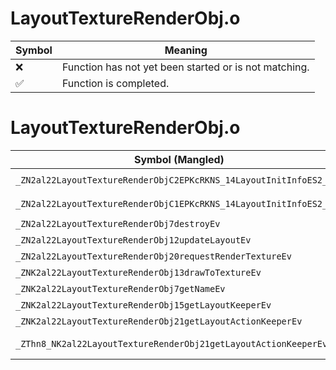 # LayoutTextureRenderObj.o
| Symbol | Meaning 
| ------------- | ------------- 
| :x: | Function has not yet been started or is not matching. 
| :white_check_mark: | Function is completed. 


# LayoutTextureRenderObj.o
| Symbol (Mangled) | Symbol (Demangled) | Decompiled? |
| ------------- |  ------------- | ------------- |
| `_ZN2al22LayoutTextureRenderObjC2EPKcRKNS_14LayoutInitInfoES2_S2_` | `al::LayoutTextureRenderObj::LayoutTextureRenderObj(char const*,al::LayoutInitInfo const&,char const*,char const*)` | :white_check_mark: |
| `_ZN2al22LayoutTextureRenderObjC1EPKcRKNS_14LayoutInitInfoES2_S2_` | `al::LayoutTextureRenderObj::LayoutTextureRenderObj(char const*,al::LayoutInitInfo const&,char const*,char const*)` | :white_check_mark: |
| `_ZN2al22LayoutTextureRenderObj7destroyEv` | `al::LayoutTextureRenderObj::destroy(void)` | :white_check_mark: |
| `_ZN2al22LayoutTextureRenderObj12updateLayoutEv` | `al::LayoutTextureRenderObj::updateLayout(void)` | :white_check_mark: |
| `_ZN2al22LayoutTextureRenderObj20requestRenderTextureEv` | `al::LayoutTextureRenderObj::requestRenderTexture(void)` | :white_check_mark: |
| `_ZNK2al22LayoutTextureRenderObj13drawToTextureEv` | `al::LayoutTextureRenderObj::drawToTexture(void)const` | :white_check_mark: |
| `_ZNK2al22LayoutTextureRenderObj7getNameEv` | `al::LayoutTextureRenderObj::getName(void)const` | :white_check_mark: |
| `_ZNK2al22LayoutTextureRenderObj15getLayoutKeeperEv` | `al::LayoutTextureRenderObj::getLayoutKeeper(void)const` | :white_check_mark: |
| `_ZNK2al22LayoutTextureRenderObj21getLayoutActionKeeperEv` | `al::LayoutTextureRenderObj::getLayoutActionKeeper(void)const` | :white_check_mark: |
| `_ZThn8_NK2al22LayoutTextureRenderObj21getLayoutActionKeeperEv` | ``non-virtual thunk to'al::LayoutTextureRenderObj::getLayoutActionKeeper(void)const` | :white_check_mark: |
